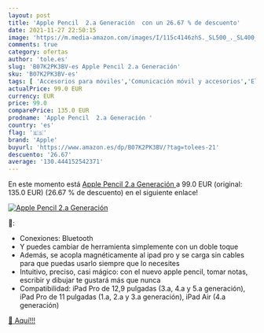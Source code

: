 ```yaml
---
layout: post
title: 'Apple Pencil  2.a Generación  con un 26.67 % de descuento'
date: 2021-11-27 22:50:15
image: 'https://m.media-amazon.com/images/I/115c4146zhS._SL500_._SL400_.jpg'
comments: true
category: ofertas
author: 'tole.es'
slug: 'B07K2PK3BV-es Apple Pencil 2.a Generación'
sku: 'B07K2PK3BV-es'
tags: [ 'Accesorios para móviles','Comunicación móvil y accesorios','Electrónica','Punteros para móviles','apple', ]
actualPrice: 99.0 EUR
currency: EUR
price: 99.0
comparePrice: 135.0 EUR
prodname: 'Apple Pencil  2.a Generación '
country: 'es'
flag: '🇪🇸'
brand: 'Apple'
buyurl: 'https://www.amazon.es/dp/B07K2PK3BV/?tag=tolees-21'
descuento: '26.67'
average: '130.444152542371'
---
```


En este momento está [Apple Pencil  2.a Generación ](https://www.amazon.es/dp/B07K2PK3BV/?tag=tolees-21) a 99.0 EUR (original: 135.0 EUR) (26.67 %  de descuento) en el siguiente enlace!

[![Apple Pencil  2.a Generación ](https://m.media-amazon.com/images/I/115c4146zhS._SL500_._SL400_.jpg)](https://www.amazon.es/dp/B07K2PK3BV/?tag=tolees-21)

🔎:

- Conexiones: Bluetooth
- Y puedes cambiar de herramienta simplemente con un doble toque
- Además, se acopla magnéticamente al ipad pro y se carga sin cables para que puedas usarlo siempre que lo necesites
- Intuitivo, preciso, casi mágico: con el nuevo apple pencil, tomar notas, escribir y dibujar te gustará más que nunca
- Compatibilidad: iPad Pro de 12,9 pulgadas (3.a, 4.a y 5.a generación), iPad Pro de 11 pulgadas (1.a, 2.a y 3.a generación), iPad Air (4.a generación)

[🛒 Aquí!!!](https://www.amazon.es/dp/B07K2PK3BV/?tag=tolees-21)
